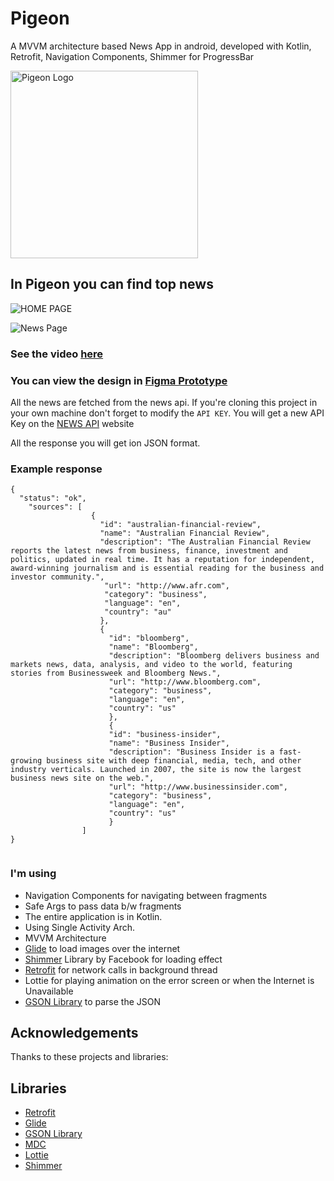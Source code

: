 # Pigeon

A MVVM architecture based News App in android, developed with Kotlin, Retrofit, Navigation Components, Shimmer for ProgressBar

<img src="https://github.com/PriyabrataNaskar/Pigeon/blob/master/app/src/main/res/raw/pigeon_splash_image.gif" alt="Pigeon Logo" width="300"/>

## In Pigeon you can find top news
 
![HOME PAGE](https://github.com/PriyabrataNaskar/NewsApp/blob/master/screenshots/Home%20Page%20(Horizontal).png)

![News Page](https://github.com/PriyabrataNaskar/NewsApp/blob/master/screenshots/News%20Detail%20Page%20(Horizontal).png)

### See the video [here](https://www.figma.com/proto/0hqmot7drKti1znfOZV4Q1/News-App?node-id=6%3A81&scaling=scale-down&page-id=0%3A1&starting-point-node-id=6%3A81)

### You can view the design in [Figma Prototype](https://www.figma.com/proto/0hqmot7drKti1znfOZV4Q1/News-App?node-id=6%3A81&scaling=scale-down&page-id=0%3A1&starting-point-node-id=6%3A81)

All the news are fetched from the news api. If you're cloning this project in your own machine don't forget to modify the ```API KEY```. You will get a new API Key on the [NEWS API](https://newsapi.org) website

All the response you will get ion JSON format.

### Example response
```
{
  "status": "ok",
    "sources": [
                  {
                    "id": "australian-financial-review",
                    "name": "Australian Financial Review",
                    "description": "The Australian Financial Review reports the latest news from business, finance, investment and politics, updated in real time. It has a reputation for independent, award-winning journalism and is essential reading for the business and investor community.",
                     "url": "http://www.afr.com",
                     "category": "business",
                     "language": "en",
                     "country": "au"
                    },
                    {
                      "id": "bloomberg",
                      "name": "Bloomberg",
                      "description": "Bloomberg delivers business and markets news, data, analysis, and video to the world, featuring stories from Businessweek and Bloomberg News.",
                      "url": "http://www.bloomberg.com",
                      "category": "business",
                      "language": "en",
                      "country": "us"
                      },
                      {
                      "id": "business-insider",
                      "name": "Business Insider",
                      "description": "Business Insider is a fast-growing business site with deep financial, media, tech, and other industry verticals. Launched in 2007, the site is now the largest business news site on the web.",
                      "url": "http://www.businessinsider.com",
                      "category": "business",
                      "language": "en",
                      "country": "us"
                      }
                ]
}


```

### I'm using 

- Navigation Components for navigating between fragments
- Safe Args to pass data b/w fragments
- The entire application is in Kotlin.
- Using Single Activity Arch.
- MVVM Architecture
- [Glide](https://github.com/bumptech/glide) to load images over the internet
- [Shimmer](https://github.com/facebook/shimmer-android) Library by Facebook for loading effect
- [Retrofit](https://square.github.io/retrofit/) for network calls in background thread
- Lottie for playing animation on the error screen or when the Internet is Unavailable
- [GSON Library](https://github.com/google/gson) to parse the JSON
 
## Acknowledgements

Thanks to these projects and libraries:

## **Libraries**

- [Retrofit](https://square.github.io/retrofit/)
- [Glide](https://github.com/bumptech/glide)
- [GSON Library](https://github.com/google/gson)
- [MDC](https://material.io/develop/android/docs/getting-started)
- [Lottie](https://github.com/airbnb/lottie-android)
- [Shimmer](https://github.com/facebook/shimmer-android)
